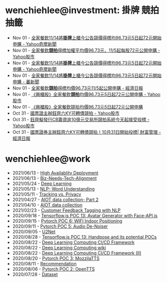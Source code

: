 # wenchiehlee@investment: 掛牌 競拍 抽籤 

<!-- rss start -->
- Nov 01 - [全家餐飲11/14將<b>掛牌</b>上櫃今公告競價得標均96.73元5日起72元開始申購 - Yahoo奇摩新聞](https://www.google.com/url?rct=j&sa=t&url=https://tw.news.yahoo.com/%25E5%2585%25A8%25E5%25AE%25B6%25E9%25A4%2590%25E9%25A3%25B211-14%25E5%25B0%2587%25E6%258E%259B%25E7%2589%258C%25E4%25B8%258A%25E6%25AB%2583-%25E4%25BB%258A%25E5%2585%25AC%25E5%2591%258A%25E7%25AB%25B6%25E5%2583%25B9%25E5%25BE%2597%25E6%25A8%2599%25E5%259D%258796-73%25E5%2585%2583-5%25E6%2597%25A5%25E8%25B5%25B772%25E5%2585%2583%25E9%2596%258B%25E5%25A7%258B%25E7%2594%25B3%25E8%25B3%25BC-093500131.html&ct=ga&cd=CAIyIGMyMDFhNDU4NzAzY2ViODg6Y29tLnR3OnpoLVRXOlRX&usg=AOvVaw0Sy37MAl8NKZDuWtDMPXGl)
- Nov 01 - [全家餐飲<b>競拍</b>得標加權平均價96.73元，11/5起每股72元公開申購 - Yahoo股市](https://www.google.com/url?rct=j&sa=t&url=https://tw.stock.yahoo.com/news/%25E5%2585%25A8%25E5%25AE%25B6%25E9%25A4%2590%25E9%25A3%25B2%25E7%25AB%25B6%25E6%258B%258D%25E5%25BE%2597%25E6%25A8%2599%25E5%258A%25A0%25E6%25AC%258A%25E5%25B9%25B3%25E5%259D%2587%25E5%2583%25B996-73%25E5%2585%2583-11-5%25E8%25B5%25B7%25E6%25AF%258F%25E8%2582%25A172%25E5%2585%2583%25E5%2585%25AC%25E9%2596%258B%25E7%2594%25B3%25E8%25B3%25BC-053136362.html&ct=ga&cd=CAIyIGMyMDFhNDU4NzAzY2ViODg6Y29tLnR3OnpoLVRXOlRX&usg=AOvVaw2-GiXB6UXbzYvuFOuqtksJ)
- Nov 01 - [全家餐飲11/14將<b>掛牌</b>上櫃今公告競價得標均96.73元5日起72元開始申購 - Yahoo奇摩新聞](https://www.google.com/url?rct=j&sa=t&url=https://tw.news.yahoo.com/%25E5%2585%25A8%25E5%25AE%25B6%25E9%25A4%2590%25E9%25A3%25B211-14%25E5%25B0%2587%25E6%258E%259B%25E7%2589%258C%25E4%25B8%258A%25E6%25AB%2583-%25E4%25BB%258A%25E5%2585%25AC%25E5%2591%258A%25E7%25AB%25B6%25E5%2583%25B9%25E5%25BE%2597%25E6%25A8%2599%25E5%259D%258796-73%25E5%2585%2583-5%25E6%2597%25A5%25E8%25B5%25B772%25E5%2585%2583%25E9%2596%258B%25E5%25A7%258B%25E7%2594%25B3%25E8%25B3%25BC-093500131.html&ct=ga&cd=CAIyIDAyOWU0YTc5M2ViOGJkZDQ6Y29tLnR3OnpoLVRXOlRX&usg=AOvVaw0Sy37MAl8NKZDuWtDMPXGl)
- Nov 01 - [全家餐飲11/14將<b>掛牌</b>上櫃今公告競價得標均96.73元5日起72元開始申購 - 蕃新聞](https://www.google.com/url?rct=j&sa=t&url=https://n.yam.com/Article/20241101932786&ct=ga&cd=CAIyIDAyOWU0YTc5M2ViOGJkZDQ6Y29tLnR3OnpoLVRXOlRX&usg=AOvVaw0AFANQ_62-l0cQJXD5cgx1)
- Nov 01 - [全家餐飲<b>競拍</b>得標均價96.73元11/5起公開申購 - 經濟日報](https://www.google.com/url?rct=j&sa=t&url=https://money.udn.com/money/story/5612/8331423&ct=ga&cd=CAIyIGMyMDFhNDU4NzAzY2ViODg6Y29tLnR3OnpoLVRXOlRX&usg=AOvVaw3qubkLM779IS5snHt-GG9p)
- Nov 01 - [《興櫃股》全家餐飲<b>競拍</b>均價96.73元5日起72元公開申購 - Yahoo股市](https://www.google.com/url?rct=j&sa=t&url=https://tw.stock.yahoo.com/news/%25E8%2588%2588%25E6%25AB%2583%25E8%2582%25A1-%25E5%2585%25A8%25E5%25AE%25B6%25E9%25A4%2590%25E9%25A3%25B2%25E7%25AB%25B6%25E6%258B%258D%25E5%259D%2587%25E5%2583%25B996-73%25E5%2585%2583-5%25E6%2597%25A5%25E8%25B5%25B772%25E5%2585%2583%25E5%2585%25AC%25E9%2596%258B%25E7%2594%25B3%25E8%25B3%25BC-071325980.html&ct=ga&cd=CAIyIGMyMDFhNDU4NzAzY2ViODg6Y29tLnR3OnpoLVRXOlRX&usg=AOvVaw2AoEWNdDbz28aSp_cwiAaa)
- Nov 01 - [《興櫃股》全家餐飲競拍均價96.73元5日起72元公開申購](https://www.google.com/url?rct=j&sa=t&url=https://tw.stock.yahoo.com/news/%25E8%2588%2588%25E6%25AB%2583%25E8%2582%25A1-%25E5%2585%25A8%25E5%25AE%25B6%25E9%25A4%2590%25E9%25A3%25B2%25E7%25AB%25B6%25E6%258B%258D%25E5%259D%2587%25E5%2583%25B996-73%25E5%2585%2583-5%25E6%2597%25A5%25E8%25B5%25B772%25E5%2585%2583%25E5%2585%25AC%25E9%2596%258B%25E7%2594%25B3%25E8%25B3%25BC-071325980.html&ct=ga&cd=CAIyIDAyOWU0YTc5M2ViOGJkZDQ6Y29tLnR3OnpoLVRXOlRX&usg=AOvVaw2AoEWNdDbz28aSp_cwiAaa)
- Oct 31 - [國票證主辦鈺齊六KY可轉債競拍 - Yahoo股市](https://www.google.com/url?rct=j&sa=t&url=https://tw.stock.yahoo.com/news/%25E5%259C%258B%25E7%25A5%25A8%25E8%25AD%2589%25E4%25B8%25BB%25E8%25BE%25A6-%25E9%2588%25BA%25E9%25BD%258A%25E5%2585%25ADky%25E5%258F%25AF%25E8%25BD%2589%25E5%2582%25B5%25E7%25AB%25B6%25E6%258B%258D-201000553.html&ct=ga&cd=CAIyImQ1NGU5NDllMDMxY2JiY2M6Y29tLnR3OnpoLVRXOlRXOlI&usg=AOvVaw3ItsiHpHST14qMmEQ2qnwn)
- Oct 31 - [鈺齊擬發行CB籌資逾10億元交易所競拍系統今天起接受投標 - Yahoo股市](https://www.google.com/url?rct=j&sa=t&url=https://tw.stock.yahoo.com/news/%25E9%2588%25BA%25E9%25BD%258A%25E6%2593%25AC%25E7%2599%25BC%25E8%25A1%258Ccb%25E7%25B1%258C%25E8%25B3%2587%25E9%2580%25BE10%25E5%2584%2584%25E5%2585%2583-%25E4%25BA%25A4%25E6%2598%2593%25E6%2589%2580%25E7%25AB%25B6%25E6%258B%258D%25E7%25B3%25BB%25E7%25B5%25B1%25E4%25BB%258A%25E5%25A4%25A9%25E8%25B5%25B7%25E6%258E%25A5%25E5%258F%2597%25E6%258A%2595%25E6%25A8%2599-035033682.html&ct=ga&cd=CAIyImQ1NGU5NDllMDMxY2JiY2M6Y29tLnR3OnpoLVRXOlRXOlI&usg=AOvVaw3c-OzN05rJHqMiHi34_wZe)
- Oct 31 - [國票證券主辦鈺齊六KY可轉債競拍！10月31日開始投標| 財富管理 - 經濟日報](https://www.google.com/url?rct=j&sa=t&url=https://money.udn.com/money/story/5636/8326965&ct=ga&cd=CAIyImQ1NGU5NDllMDMxY2JiY2M6Y29tLnR3OnpoLVRXOlRXOlI&usg=AOvVaw261RxD9rTmKyScGYT1HpBo)
<!-- rss end -->

# wenchiehlee@work
<!-- _feed1_ start -->
- 2021/06/13 - [High Availablity Deployment](https://wenchiehlee.github.io/mkdocs/blog/2021/06/high-availablity-deployment/)
- 2021/06/13 - [Biz-Needs-Tech-Alignment](https://wenchiehlee.github.io/mkdocs/blog/2021/06/biz-needs-tech-alignment/)
- 2021/05/24 - [Deep Learning](https://wenchiehlee.github.io/mkdocs/blog/2021/05/deep-learning/)
- 2021/05/13 - [NLP- Word Understanding](https://wenchiehlee.github.io/mkdocs/blog/2021/05/nlp--word-understanding/)
- 2021/05/11 - [Tracking vs. Privacy](https://wenchiehlee.github.io/mkdocs/blog/2021/05/tracking-vs-privacy/)
- 2021/04/27 - [AIOT data collection- Part 2](https://wenchiehlee.github.io/mkdocs/blog/2021/04/aiot-data-collection--part-2/)
- 2021/04/10 - [AIOT data collection](https://wenchiehlee.github.io/mkdocs/blog/2021/04/aiot-data-collection/)
- 2021/02/23 - [Customer Feedback Tagging with NLP](https://wenchiehlee.github.io/mkdocs/blog/2021/02/customer-feedback-tagging-with-nlp/)
- 2020/09/18 - [Tensorflow.js POC 13: Avatar Generator with Face-API.js](https://wenchiehlee.github.io/mkdocs/blog/2020/09/tensorflowjs-poc-13-avatar-generator-with-face-apijs/)
- 2020/09/15 - [Pytorch POC 6: WIFI Indoor Positioning](https://wenchiehlee.github.io/mkdocs/blog/2020/09/pytorch-poc-6-wifi-indoor-positioning/)
- 2020/09/11 - [Pytorch POC 5: Audio De-Noiser](https://wenchiehlee.github.io/mkdocs/blog/2020/09/pytorch-poc-5-audio-de-noiser/)
- 2020/09/05 - [U2Net](https://wenchiehlee.github.io/mkdocs/blog/2020/09/u2net/)
- 2020/08/28 - [Tensorflow.js POC 13: Handpose and its potential POCs](https://wenchiehlee.github.io/mkdocs/blog/2020/08/tensorflowjs-poc-13-handpose-and-its-potential-pocs/)
- 2020/08/22 - [Deep Learning Computing CI/CD Framework](https://wenchiehlee.github.io/mkdocs/blog/2020/08/deep-learning-computing-cicd-framework/)
- 2020/08/22 - [Deep Learning Computing wiki](https://wenchiehlee.github.io/mkdocs/blog/2020/08/deep-learning-computing-wiki/)
- 2020/08/22 - [Deep Learning Computing CI/CD Framework (II)](https://wenchiehlee.github.io/mkdocs/blog/2020/08/deep-learning-computing-cicd-framework-ii/)
- 2020/08/20 - [Pytorch POC 3: MozzilaTTS](https://wenchiehlee.github.io/mkdocs/blog/2020/08/pytorch-poc-3-mozzilatts/)
- 2020/08/11 - [Recommendation](https://wenchiehlee.github.io/mkdocs/blog/2020/08/recommendation/)
- 2020/08/06 - [Pytorch POC 2: OpenTTS](https://wenchiehlee.github.io/mkdocs/blog/2020/08/pytorch-poc-2-opentts/)
- 2020/07/28 - [Dataset](https://wenchiehlee.github.io/mkdocs/blog/2020/07/dataset/)
<!-- _feed1_ end -->
